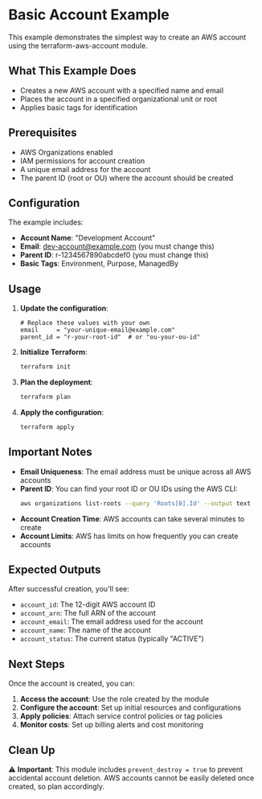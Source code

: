 # Basic Account Example

This example demonstrates the simplest way to create an AWS account using the terraform-aws-account module.

## What This Example Does

- Creates a new AWS account with a specified name and email
- Places the account in a specified organizational unit or root
- Applies basic tags for identification

## Prerequisites

- AWS Organizations enabled
- IAM permissions for account creation
- A unique email address for the account
- The parent ID (root or OU) where the account should be created

## Configuration

The example includes:

- **Account Name**: "Development Account"
- **Email**: dev-account@example.com (you must change this)
- **Parent ID**: r-1234567890abcdef0 (you must change this)
- **Basic Tags**: Environment, Purpose, ManagedBy

## Usage

1. **Update the configuration**:
   ```hcl
   # Replace these values with your own
   email     = "your-unique-email@example.com"
   parent_id = "r-your-root-id"  # or "ou-your-ou-id"
   ```

2. **Initialize Terraform**:
   ```bash
   terraform init
   ```

3. **Plan the deployment**:
   ```bash
   terraform plan
   ```

4. **Apply the configuration**:
   ```bash
   terraform apply
   ```

## Important Notes

- **Email Uniqueness**: The email address must be unique across all AWS accounts
- **Parent ID**: You can find your root ID or OU IDs using the AWS CLI:
  ```bash
  aws organizations list-roots --query 'Roots[0].Id' --output text
  ```
- **Account Creation Time**: AWS accounts can take several minutes to create
- **Account Limits**: AWS has limits on how frequently you can create accounts

## Expected Outputs

After successful creation, you'll see:

- `account_id`: The 12-digit AWS account ID
- `account_arn`: The full ARN of the account
- `account_email`: The email address used for the account
- `account_name`: The name of the account
- `account_status`: The current status (typically "ACTIVE")

## Next Steps

Once the account is created, you can:

1. **Access the account**: Use the role created by the module
2. **Configure the account**: Set up initial resources and configurations
3. **Apply policies**: Attach service control policies or tag policies
4. **Monitor costs**: Set up billing alerts and cost monitoring

## Clean Up

⚠️ **Important**: This module includes `prevent_destroy = true` to prevent accidental account deletion. AWS accounts cannot be easily deleted once created, so plan accordingly.